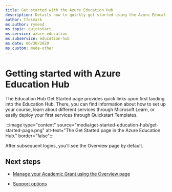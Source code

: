 ```yaml
---
title: Get started with the Azure Education Hub
description: Details how to quickly get started using the Azure Education Hub starting with the Get Started page.
author: tfosmark
ms.author: rymend
ms.topic: quickstart
ms.service: azure-education
ms.subservice: education-hub
ms.date: 06/30/2020
ms.custom: mode-other
---
```


# Getting started with Azure Education Hub

The Education Hub Get Started page provides quick links upon first landing into the Education Hub. There, you can find information about how to set up your course, learn about different services through Microsoft Learn, or easily deploy your first services through Quickstart Templates.

:::image type="content" source="media/get-started-education-hub/get-started-page.png" alt-text="The Get Started page in the Azure Education Hub." border="false":::

After subsequent logins, you'll see the Overview page by default. 

## Next steps

- [Manage your Academic Grant using the Overview page](hub-overview-page.md)

- [Support options](educator-service-desk.md)
